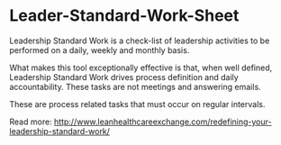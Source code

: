 # Leader-Standard-Work-Sheet
Leadership Standard Work is a check-list of leadership activities to be performed on a daily, weekly and monthly basis.

What makes this tool exceptionally effective is that, when well defined, Leadership Standard Work drives process definition 
and daily accountability. These tasks are not meetings and answering emails. 

These are process related tasks that must occur on regular intervals.

Read more: http://www.leanhealthcareexchange.com/redefining-your-leadership-standard-work/
